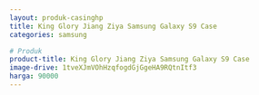 ```yaml
---
layout: produk-casinghp
title: King Glory Jiang Ziya Samsung Galaxy S9 Case
categories: samsung

# Produk
product-title: King Glory Jiang Ziya Samsung Galaxy S9 Case
image-drive: 1tveXJmVOhHzqfogdGjGgeHA9RQtnItf3
harga: 90000
---
```

